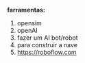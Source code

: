 __farramentas:__ 
1. opensim
2. openAI
3. fazer um AI bot/robot
4. para construir a nave
5. https://roboflow.com
